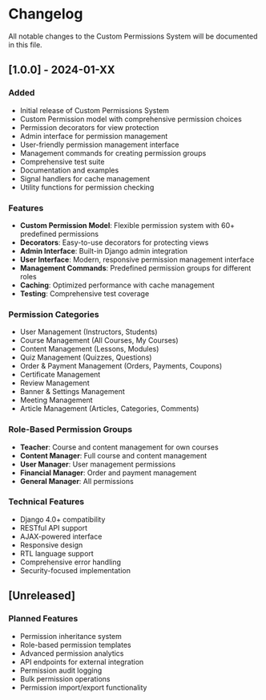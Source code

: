 # Changelog

All notable changes to the Custom Permissions System will be documented in this file.

## [1.0.0] - 2024-01-XX

### Added
- Initial release of Custom Permissions System
- Custom Permission model with comprehensive permission choices
- Permission decorators for view protection
- Admin interface for permission management
- User-friendly permission management interface
- Management commands for creating permission groups
- Comprehensive test suite
- Documentation and examples
- Signal handlers for cache management
- Utility functions for permission checking

### Features
- **Custom Permission Model**: Flexible permission system with 60+ predefined permissions
- **Decorators**: Easy-to-use decorators for protecting views
- **Admin Interface**: Built-in Django admin integration
- **User Interface**: Modern, responsive permission management interface
- **Management Commands**: Predefined permission groups for different roles
- **Caching**: Optimized performance with cache management
- **Testing**: Comprehensive test coverage

### Permission Categories
- User Management (Instructors, Students)
- Course Management (All Courses, My Courses)
- Content Management (Lessons, Modules)
- Quiz Management (Quizzes, Questions)
- Order & Payment Management (Orders, Payments, Coupons)
- Certificate Management
- Review Management
- Banner & Settings Management
- Meeting Management
- Article Management (Articles, Categories, Comments)

### Role-Based Permission Groups
- **Teacher**: Course and content management for own courses
- **Content Manager**: Full course and content management
- **User Manager**: User management permissions
- **Financial Manager**: Order and payment management
- **General Manager**: All permissions

### Technical Features
- Django 4.0+ compatibility
- RESTful API support
- AJAX-powered interface
- Responsive design
- RTL language support
- Comprehensive error handling
- Security-focused implementation

## [Unreleased]

### Planned Features
- Permission inheritance system
- Role-based permission templates
- Advanced permission analytics
- API endpoints for external integration
- Permission audit logging
- Bulk permission operations
- Permission import/export functionality 